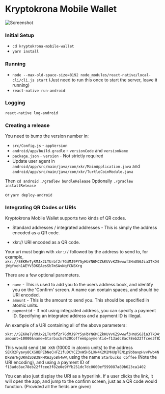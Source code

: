 # Kryptokrona Mobile Wallet

![Screenshot](https://user-images.githubusercontent.com/3246908/89831748-a4696200-db5e-11ea-9a87-758617a504b8.png)

### Initial Setup

* `cd kryptokrona-mobile-wallet`
* `yarn install`

### Running

* `node --max-old-space-size=8192 node_modules/react-native/local-cli/cli.js start` (Just need to run this once to start the server, leave it running)
* `react-native run-android`

### Logging

`react-native log-android`

### Creating a release

You need to bump the version number in:

* `src/Config.js` - `appVersion`
* `android/app/build.gradle` - `versionCode` and `versionName`
* `package.json` - `version` - Not strictly required
* Update user agent in `android/app/src/main/java/com/xkr/MainApplication.java` and `android/app/src/main/java/com/xkr/TurtleCoinModule.java`

Then
`cd android`
`./gradlew bundleRelease`
Optionally
`./gradlew installRelease`

or `yarn deploy-android`

### Integrating QR Codes or URIs

Kryptokrona Mobile Wallet supports two kinds of QR codes.

* Standard addresses / integrated addresses - This is simply the address encoded as a QR code.

* xkr:// URI encoded as a QR code.

Your uri must begin with `xkr://` followed by the address to send to, for example, `xkr://SEKReTyRMJx2LTUrbf2r7GdMJ9PY5yHbYN6MCZkKUVvKZSwwwf3HnUS6Jia3TkD4jWgfxeh1AEYV3DKEAesSb7mSAvNqfCNBXrg`

There are a few optional parameters.

* `name` - This is used to add you to the users address book, and identify you on the 'Confirm' screen. A name can contain spaces, and should be URI encoded.
* `amount` - This is the amount to send you. This should be specified in atomic units.
* `paymentid` - If not using integrated address, you can specify a payment ID. Specifying an integrated address and a payment ID is illegal.

An example of a URI containing all of the above parameters:

```
xkr://SEKReTyRMJx2LTUrbf2r7GdMJ9PY5yHbYN6MCZkKUVvKZSwwwf3HnUS6Jia3TkD4jWgfxeh1AEYV3DKEAesSb7mSAvNqfCNBXrg?amount=10000&name=Starbucks%20Coffee&paymentid=f13adc8ac78eb22ffcee3f82e0e9ffb251dc7dc0600ef599087a89b623ca1402
```

This would send `100 XKR` (10000 in atomic units) to the address `SEKR2Fyavy8CXG8BPEbNeCHFZ1fuDCYCZ3vW5H5LXN4K2M2MHUpTENip9bbavpHvvPwb4NDkBWrNgURAd5DB38FHXWZyoBh4wW`, using the name `Starbucks Coffee` (Note the URI encoding), and using a payment ID of `f13adc8ac78eb22ffcee3f82e0e9ffb251dc7dc0600ef599087a89b623ca1402`

You can also just display the URI as a hyperlink. If a user clicks the link, it will open the app, and jump to the confirm screen, just as a QR code would function. (Provided all the fields are given)

